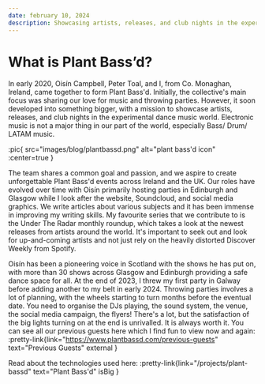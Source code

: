 ```yaml
---
date: february 10, 2024
description: Showcasing artists, releases, and club nights in the experimental dance music world.
---
```


# What is Plant Bass’d?

In early 2020, Oisín Campbell, Peter Toal, and I, from Co. Monaghan, Ireland, came together to form Plant Bass'd. Initially, the collective's main focus was sharing our love for music and throwing parties. However, it soon developed into something bigger, with a mission to showcase artists, releases, and club nights in the experimental dance music world. Electronic music is not a major thing in our part of the world, especially Bass/ Drum/ LATAM music.

:pic{ src="images/blog/plantbassd.png" alt="plant bass'd icon" :center=true }

The team shares a common goal and passion, and we aspire to create unforgettable Plant Bass'd events across Ireland and the UK. Our roles have evolved over time with Oisín primarily hosting parties in Edinburgh and Glasgow while I look after the website, Soundcloud, and social media graphics. We write articles about various subjects and it has been immense in improving my writing skills. My favourite series that we contribute to is the Under The Radar monthly roundup, which takes a look at the newest releases from artists around the world. It's important to seek out and look for up-and-coming artists and not just rely on the heavily distorted Discover Weekly from Spotify.

Oisín has been a pioneering voice in Scotland with the shows he has put on, with more than 30 shows across Glasgow and Edinburgh providing a safe dance space for all. At the end of 2023, I threw my first party in Galway before adding another to my belt in early 2024. Throwing parties involves a lot of planning, with the wheels starting to turn months before the eventual date. You need to organise the DJs playing, the sound system, the venue, the social media campaign, the flyers! There's a lot, but the satisfaction of the big lights turning on at the end is unrivalled. It is always worth it. You can see all our previous guests here which I find fun to view now and again: :pretty-link{link="https://www.plantbassd.com/previous-guests" text="Previous Guests" external }

Read about the technologies used here: :pretty-link{link="/projects/plant-bassd" text="Plant Bass'd" isBig }
